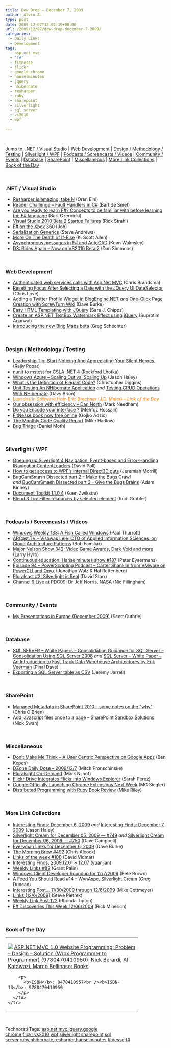 ```yaml
---
title: Dew Drop – December 7, 2009
author: Alvin A.
type: post
date: 2009-12-07T13:02:19+00:00
url: /2009/12/07/dew-drop-december-7-2009/
categories:
  - Daily Links
  - Development
tags:
  - asp.net mvc
  - 'f#'
  - fitnesse
  - flickr
  - google chrome
  - hanselminutes
  - jquery
  - nhibernate
  - resharper
  - ruby
  - sharepoint
  - silverlight
  - sql server
  - vs2010
  - wpf

---
```

&#160;

Jump to: [.NET / Visual Studio][1] | [Web Development][2] | [Design / Methodology / Testing][3] | [Silverlight / WPF][4] | [Podcasts / Screencasts / Videos][5] | [Community / Events][6] | [Database][7] | [SharePoint][8] | [Miscellaneous][9] | [More Link Collections][10] | [Book of the Day][11] 

&#160;

### <a name="dotnet"></a>.NET / Visual Studio

  * [Resharper is amazing, take N][12] (Oren Eini)
  * [Reader Challenge – Fault Handlers in C#][13] (Bart de Smet)
  * [Are you ready to learn F#? Concepts to be familiar with before learning the F# language][14] (Bart Czernicki)
  * [Visual Studio 2010 Beta 2 Startup Failures][15] (Rick Strahl)
  * [F# on the Xbox 360][16] (Joh)
  * [Serialization Generics][17] (Steve Andrews)
  * [More On The Death of If-Else][18] (K. Scott Allen)
  * [Asynchronous messages in F# and AutoCAD][19] (Kean Walmsley)
  * [D3: Rides Again – Now on VS2010 Beta 2][20] (Dan Simmons)

&#160;

### <a name="web"></a>Web Development

  * [Authenticated web services calls with Asp.Net MVC][21] (Chris Brandsma)
  * [Resetting Focus After Selecting a Date with the JQuery UI DateSelector][22] (Chris Love)
  * [Adding a Twitter Profile Widget in BlogEngine.NET][23] _and_&#160;[One-Click Page Creation with ScrewTurn Wiki][24] (Dave Burke)
  * [Easy HTML Templating with JQuery][25] (Sara J. Chipps)
  * [Create an ASP.NET TextBox Watermark Effect using jQuery][26] (Suprotim Agarwal)
  * [Introducing the new Bing Maps beta][27] (Greg Schechter)

&#160;

### <a name="design"></a>Design / Methodology / Testing

  * [Leadership Tip: Start Noticing And Appreciating Your Silent Heroes.][28] (Rajiv Popat)
  * [nunit to mstest for CSLA .NET 4][29] (Rockford Lhotka)
  * [Windows Azure &#8211; Scaling Out vs. Scaling Up][30] (Jason Haley)
  * [What is the Definition of Elegant Code?][31] (Christopher Diggins)
  * [Unit Testing An NHibernate Application][32] _and_&#160;[Testing CRUD Operations With NHibernate][33] (Davy Brion)
  * [<font color="#ff8000">Lessons in Software from Eric Brechner</font>][34] <font color="#ff8000">(J.D. Meier) <em>– Link of the Day</em></font>
  * [Our obsession with efficiency – Dan North][35] (Mark Needham)
  * [Do you Encode your interface ?][36] (Mehfuz Hossain)
  * [FitNesse book now free online][37] (Gojko Adzic)
  * [The Monthly Code Quality Report][38] (Mike Hadlow)
  * [Bug Triage][39] (Daniel Moth)

&#160;

### <a name="silverlight"></a>Silverlight / WPF

  * [Opening up Silverlight 4 Navigation: Event-based and Error-Handling INavigationContentLoaders][40] (David Poll)
  * [How to get access to WPF’s internal Direct3D guts][41] (Jeremiah Morrill)
  * [BugCamSmash Dissected part 2 – Make the Bugs Crawl][42] _and_&#160;[BugCamSmash Dissected part 3 – Give the Bugs Brains][43] (Adam Kinney)
  * [Document Toolkit 1.1.0.4][44] (Koen Zwikstra)
  * [Blend 3 Tip: Filter resources by selected element][45] (Rudi Grobler)

&#160;

### <a name="podcasts"></a>Podcasts / Screencasts / Videos

  * [Windows Weekly 133: A Fish Called Windows][46] (Paul Thurrott)
  * [ARCast.TV &#8211; Vishwas Lele, CTO of Applied Information Sciences, on Cloud Architecture Patterns][47] (Bob Familiar)
  * [Major Nelson Show 342: Video Game Awards, Dark Void and more][48] (Larry Hyrb)
  * [Continuous education, Hanselminutes show #187][49] (Peter Eysermans)
  * [Episode 94 &#8211; PowerScripting Podcast &#8211; Carter Shanklin from VMware on PowerCLI and Onyx][50] (Jonathan Walz & Hal Rottenberg)
  * [Pluralcast #3: Silverlight is Real][51] (David Starr)
  * [Channel 9 Live at PDC09: Dr Jeff Norris, NASA][52] (Nic Fillingham)

&#160;

### <a name="events"></a>Community / Events

  * [My Presentations in Europe (December 2009)][53] (Scott Guthrie)

&#160;

### <a name="db"></a>Database

  * [SQL SERVER – White Papers – Consolidation Guidance for SQL Server – Consolidation Using SQL Server 2008][54] _and_&#160;[SQL Server – White Paper – An Introduction to Fast Track Data Warehouse Architectures by Erik Veerman][55] (Pinal Dave)
  * [Exporting a SQL Server table as CSV][56] (Jeremy Jarrell)

&#160;

### <a name="sp"></a>SharePoint

  * [Managed Metadata in SharePoint 2010 &#8211; some notes on the "why"][57] (Chris O&#8217;Brien)
  * [Add javascript files once to a page &#8211; SharePoint Sandbox Solutions][58] (Nick Swan)

&#160;

### <a name="misc"></a>Miscellaneous

  * [Don’t Make Me Think – A User Centric Perspective on Google Apps][59] (Ben Kepes)
  * [DZone Daily Dose &#8211; 2009/12/7][60] (Mitch Pronschinske)
  * [Pluralsight On-Demand][61] (Mark Nijhof)
  * [Flickr Drive Integrates Flickr into Windows Explorer][62] (Sarah Perez)
  * [Google Officially Launching Chrome Extensions Next Week][63] (MG Siegler)
  * [Distributed Programming with Ruby Book Review][64] (Mike Riley)

&#160;

### <a name="links"></a>More Link Collections

  * [Interesting Finds: December 6, 2009][65] _and_&#160;[Interesting Finds: December 7, 2009][66] (Jason Haley)
  * [Silverlight Cream for December 05, 2009 &#8212; #749][67] _and_&#160;[Silverlight Cream for December 06, 2009 &#8212; #750][68] (Dave Campbell)
  * [Everyman Links for December 6, 2009][69] (Dave Burke)
  * [The Morning Brew #492][70] (Chris Alcock)
  * [Links of the week #100][71] (David Vidmar)
  * [Interesting Finds: 2009.12.01 ~ 12.07][72] (yuanjian)
  * [Weekly Links #82][73] (Grant Palin)
  * [Windows Client Developer Roundup for 12/7/2009][74] (Pete Brown)
  * [A Feed You Should Read #14 – WynAspe, Silverlight Cream][75] (Greg Duncan)
  * [Interesting Post&#8230; 11/30/2009 through 12/6/2009][76] (Mike Cottmeyer)
  * [Links (12/6/2009)][77] (Steve Pietrek)
  * [Weekly Link Post 122][78] (Rhonda Tipton)
  * [F# Discoveries This Week 12/06/2009][79] (Rick Minerich)

&#160;

### <a name="book"></a>Book of the Day

<div style="padding-bottom: 0px; margin: 0px; padding-left: 0px; padding-right: 0px; display: inline; float: none; padding-top: 0px" id="scid:7dc1bd33-94bd-46fd-a20b-0131235bcd47:595686f6-e9d4-4041-82ca-06f96a82320a" class="wlWriterSmartContent">
  <table cellspacing="0" cellpadding="2" width="400" border="0" unselectable="on">
    <tr>
      <td valign="top" width="400">
        <p>
          <a title="ASP.NET MVC 1.0 Website Programming: Problem - Design - Solution (Wrox Programmer to Programmer) (9780470410950): Nick Berardi, Al Katawazi, Marco Bellinaso: Books" href="http://www.amazon.com/exec/obidos/ASIN/0470410957/alvinashcraft-20"><img data-recalc-dims="1" decoding="async" src="https://i0.wp.com/images.amazon.com/images/P/0470410957.01.MZZZZZZZ.jpg?w=660" border="0" align="left" style="float:left" />ASP.NET MVC 1.0 Website Programming: Problem &#8211; Design &#8211; Solution (Wrox Programmer to Programmer) (9780470410950): Nick Berardi, Al Katawazi, Marco Bellinaso: Books</a>
        </p>
        
        <p>
          <b>ISBN</b>: 0470410957<br /><b>ISBN-13</b>: 9780470410950
        </p>
      </td>
    </tr>
  </table>
</div>

&#160;

<div style="padding-bottom: 0px; margin: 0px; padding-left: 0px; padding-right: 0px; display: inline; float: none; padding-top: 0px" id="scid:C16BAC14-9A3D-4c50-9394-FBFEF7A93539:9e05dc32-be7b-4a0b-baa6-785023316930" class="wlWriterSmartContent">
  <!--dotnetkickit-->
</div>

<div style="padding-bottom: 0px; margin: 0px; padding-left: 0px; padding-right: 0px; display: inline; float: none; padding-top: 0px" id="scid:0767317B-992E-4b12-91E0-4F059A8CECA8:3e4bd74e-a4ac-4983-aff6-c57d04e196f0" class="wlWriterSmartContent">
  Technorati Tags: <a href="http://technorati.com/tags/asp.net+mvc" rel="tag">asp.net mvc</a>,<a href="http://technorati.com/tags/jquery" rel="tag">jquery</a>,<a href="http://technorati.com/tags/google+chrome" rel="tag">google chrome</a>,<a href="http://technorati.com/tags/flickr" rel="tag">flickr</a>,<a href="http://technorati.com/tags/vs2010" rel="tag">vs2010</a>,<a href="http://technorati.com/tags/wpf" rel="tag">wpf</a>,<a href="http://technorati.com/tags/silverlight" rel="tag">silverlight</a>,<a href="http://technorati.com/tags/sharepoint" rel="tag">sharepoint</a>,<a href="http://technorati.com/tags/sql+server" rel="tag">sql server</a>,<a href="http://technorati.com/tags/ruby" rel="tag">ruby</a>,<a href="http://technorati.com/tags/nhibernate" rel="tag">nhibernate</a>,<a href="http://technorati.com/tags/resharper" rel="tag">resharper</a>,<a href="http://technorati.com/tags/hanselminutes" rel="tag">hanselminutes</a>,<a href="http://technorati.com/tags/fitnesse" rel="tag">fitnesse</a>,<a href="http://technorati.com/tags/f%23" rel="tag">f#</a>
</div>

<div class="wlWriterHeaderFooter" style="margin:0px; padding:0px 0px 0px 0px;">
  <p>
    <br /> </div>

 [1]: https://morningdew-bpc6g3a0fgaxdxcu.eastus2-01.azurewebsites.net/#dotnet
 [2]: https://morningdew-bpc6g3a0fgaxdxcu.eastus2-01.azurewebsites.net/#web
 [3]: https://morningdew-bpc6g3a0fgaxdxcu.eastus2-01.azurewebsites.net/#design
 [4]: https://morningdew-bpc6g3a0fgaxdxcu.eastus2-01.azurewebsites.net/#silverlight
 [5]: https://morningdew-bpc6g3a0fgaxdxcu.eastus2-01.azurewebsites.net/#podcasts
 [6]: https://morningdew-bpc6g3a0fgaxdxcu.eastus2-01.azurewebsites.net/#events
 [7]: https://morningdew-bpc6g3a0fgaxdxcu.eastus2-01.azurewebsites.net/#db
 [8]: https://morningdew-bpc6g3a0fgaxdxcu.eastus2-01.azurewebsites.net/#sp
 [9]: https://morningdew-bpc6g3a0fgaxdxcu.eastus2-01.azurewebsites.net/#misc
 [10]: https://morningdew-bpc6g3a0fgaxdxcu.eastus2-01.azurewebsites.net/#links
 [11]: https://morningdew-bpc6g3a0fgaxdxcu.eastus2-01.azurewebsites.net/#book
 [12]: http://feedproxy.google.com/~r/AyendeRahien/~3/PQVymjUKl8o/resharper-is-amazing-take-n.aspx
 [13]: http://community.bartdesmet.net/blogs/bart/archive/2009/12/06/reader-challenge-fault-handlers-in-c.aspx
 [14]: http://silverlighthack.com/post.aspx?id=87af77cd-d73f-406d-ba23-f894e249be16
 [15]: http://feedproxy.google.com/~r/RickStrahl/~3/321gLr_kx6w/98126.aspx
 [16]: http://sharp-gamedev.blogspot.com/2009/12/using-f-libraries-in-xna-games-for-xbox.html
 [17]: http://www.platinumbay.com/blogs/dotneticated/archive/2009/12/07/serialization-generics.aspx
 [18]: http://odetocode.com/Blogs/scott/archive/2009/12/06/more-on-the-death-of-if-else.aspx
 [19]: http://feedproxy.google.com/~r/typepad/walmsleyk/through_the_interface/~3/5tSuDjDdfvI/asynchronous-messages-in-f-and-autocad.html
 [20]: http://blogs.msdn.com/dsimmons/archive/2009/12/06/d3-rides-again-now-on-vs2010-beta-2.aspx
 [21]: http://elegantcode.com/2009/12/06/authenticated-web-services-calls-with-asp-net-mvc/
 [22]: http://professionalaspnet.com/archive/2009/12/06/Resetting-Focus-After-Selecting-a-Date-with-the-JQuery-UI-DateSelector.aspx
 [23]: http://feedproxy.google.com/~r/DaveBurke/~3/dFcfXq1KQM4/post.aspx
 [24]: http://feedproxy.google.com/~r/DaveBurke/~3/j2N32Qlj-5Y/post.aspx
 [25]: http://girldeveloper.com/waxing-dev/easy-html-templating-with-jquery/
 [26]: http://feedproxy.google.com/~r/netCurryRecentArticles/~3/oaLVRFTT5to/ShowArticle.aspx
 [27]: http://blogs.msdn.com/greg_schechter/archive/2009/12/06/introducing-the-new-bing-maps-beta.aspx
 [28]: http://www.thousandtyone.com/blog/LeadershipTipStartNoticingAndAppreciatingYourSilentHeroes.aspx
 [29]: http://www.lhotka.net/weblog/nunitToMstestForCSLANET4.aspx
 [30]: http://jasonhaley.com/blog/post.aspx?id=9d17fd90-9c80-4637-975f-e73d3c62b366
 [31]: http://dobbscodetalk.com/index.php?option=com_myblog&show=What-is-the-Definition-of-Elegant-Code-.html&Itemid=29
 [32]: http://feedproxy.google.com/~r/davybrion/~3/XWCVL1nxeI8/
 [33]: http://feedproxy.google.com/~r/davybrion/~3/uK-YZQG-XS4/
 [34]: http://shapingsoftware.com/2009/12/07/lessons-in-software-from-eric-brechner/
 [35]: http://feedproxy.google.com/~r/MarkNeedham/~3/sxL0TKeLqUE/
 [36]: http://feedproxy.google.com/~r/burncsharp/~3/UKuy_7yF5GQ/do-you-encode-your-interface.aspx
 [37]: http://gojko.net/2009/12/07/fitnesse-book-now-free-online/
 [38]: http://feedproxy.google.com/~r/CodeRant/~3/WV1qMrYLqsc/monthly-code-quality-report.html
 [39]: http://feedproxy.google.com/~r/DanielMoth/~3/FOifju6SOew/bug-triage.html
 [40]: http://www.davidpoll.com/2009/12/07/opening-up-silverlight-4-navigation-event-based-and-error-handling-inavigationcontentloaders/
 [41]: http://jmorrill.hjtcentral.com/Home/tabid/428/EntryId/438/Default.aspx
 [42]: http://adamkinney.wordpress.com/2009/12/05/bugcamsmash-dissected-part-2-make-the-bugs-crawl/
 [43]: http://adamkinney.wordpress.com/2009/12/07/bugcamsmash-dissected-part-3-give-the-bugs-brains/
 [44]: http://firstfloorsoftware.com/blog/document-toolkit-1-1-0-4/
 [45]: http://dotnet.org.za/rudi/archive/2009/12/06/blend-3-tip-filter-resources-by-selected-element.aspx
 [46]: http://www.winsupersite.com/paul/podcast.asp#133
 [47]: http://feedproxy.google.com/~r/msdn/bobfamiliar/~3/8DE6-kmMoTQ/arcast-tv-vishwas-lele-cto-of-applied-information-sciences-on-cloud-architecture-patterns.aspx
 [48]: http://feedproxy.google.com/~r/MajorNelsonblogcast/~3/PosTLDfQ46U/show-342-video-game-awards-dark-void-and-more.aspx
 [49]: http://peter.worksontheweb.net/post.aspx?id=688da884-892a-4368-9c3c-4b214a6798e8
 [50]: http://feedproxy.google.com/~r/Powerscripting/~3/U3qErKTMEmQ/index.php
 [51]: http://feedproxy.google.com/~r/pluralcast/~3/hU7pYbPfI2U/cast-3-silverlight-is-real.aspx
 [52]: http://channel9.msdn.com/posts/NicFill/Channel-9-Live-at-PDC09-Dr-Jeff-Norris-NASA/
 [53]: http://weblogs.asp.net/scottgu/archive/2009/12/06/my-presentations-in-europe-december-2009.aspx
 [54]: http://blog.sqlauthority.com/2009/12/06/sql-server-white-papers-consolidation-guidance-for-sql-server-consolidation-using-sql-server-2008/
 [55]: http://blog.sqlauthority.com/2009/12/07/sql-server-white-paper-an-introduction-to-fast-track-data-warehouse-architectures-by-erik-veerman/
 [56]: http://jeremyjarrell.com/archive/2009/12/06/137.aspx
 [57]: http://feedproxy.google.com/~r/ChrisObrien/~3/EM85mU13HdQ/managed-metadata-addendum-why-metadata.html
 [58]: http://lightningtools.com/blog/archive/2009/12/06/add-javascript-files-once-to-a-page---sharepoint-sandbox.aspx
 [59]: http://feedproxy.google.com/~r/CloudAve/~3/C3f9U7TcXdA/don-t-make-me-think-a-user-centric-perspective-on-google-apps
 [60]: http://feeds.dzone.com/~r/zones/dotnet/~3/LcKn5psOD0o/dzone-daily-dose-2009127
 [61]: http://elegantcode.com/2009/12/06/pluralsight-on-demand/
 [62]: http://on10.net/blogs/sarahintampa/Flickr-Drive-Integrates-Flickr-into-Windows-Explorer/
 [63]: http://feedproxy.google.com/~r/Techcrunch/~3/YDGBqc36bTU/
 [64]: http://dobbscodetalk.com/index.php?option=com_myblog&show=Distributed-Programming-with-Ruby-Book-Review.html&Itemid=29
 [65]: http://jasonhaley.com/blog/post.aspx?id=fcb2802a-1349-42fb-8b90-64be979c9d5b
 [66]: http://jasonhaley.com/blog/post.aspx?id=86c00093-30b8-4d25-89f3-00b334a51854
 [67]: http://geekswithblogs.net/WynApseTechnicalMusings/archive/2009/12/05/136722.aspx
 [68]: http://geekswithblogs.net/WynApseTechnicalMusings/archive/2009/12/06/136796.aspx
 [69]: http://feedproxy.google.com/~r/DaveBurke/~3/u4nH8ldzSIM/post.aspx
 [70]: http://feedproxy.google.com/~r/ReflectivePerspective/~3/OEVaANUZS-o/
 [71]: http://feeds.vidmar.net/~r/BiteMyBytes/~3/XJGr2uOlJmM/links-of-the-week-100.aspx
 [72]: http://weblogs.asp.net/yuanjian/archive/2009/12/06/interesting-finds-2009-12-01-12-07.aspx
 [73]: http://grantpalin.com/2009/12/06/weekly-links-82/
 [74]: http://feedproxy.google.com/~r/PeteBrown/~3/q7SH_6Tea7c/Windows-Client-Developer-Roundup-for-12_2F00_7_2F00_2009.aspx
 [75]: http://coolthingoftheday.blogspot.com/2009/12/feed-you-should-read-14-wynaspe.html
 [76]: http://feedproxy.google.com/~r/LeadingAgile/~3/cDwf6S8dkt8/interesting-post-11302009-through.html
 [77]: http://spietrek.blogspot.com/2009/12/links-1262009.html
 [78]: http://rtipton.wordpress.com/2009/12/06/weekly-link-post-122/
 [79]: http://www.atalasoft.com/cs/blogs/rickm/archive/2009/12/06/f-discoveries-this-week-12-06-2009.aspx